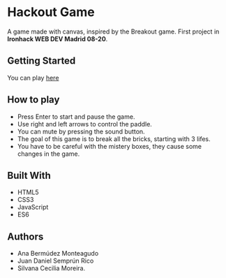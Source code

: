 # Hackout Game

A game made with canvas, inspired by the Breakout game. First project in **Ironhack WEB DEV Madrid 08-20**.

## Getting Started

You can play [here](https://scmoreira.github.io/Breakout-canvas-game/)

## How to play

- Press Enter to start and pause the game.
- Use right and left arrows to control the paddle.
- You can mute by pressing the sound button.
- The goal of this game is to break all the bricks, starting with 3 lifes.
- You have to be careful with the mistery boxes, they cause some changes in the game.

## Built With
 
 - HTML5
 - CSS3
 - JavaScript 
 - ES6

## Authors

- Ana Bermúdez Monteagudo 
- Juan Daniel Semprún Rico 
- Silvana Cecilia Moreira.

